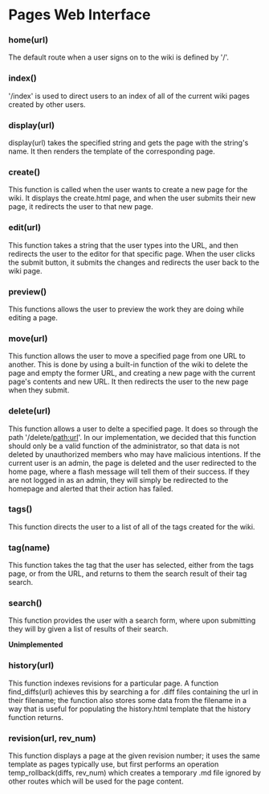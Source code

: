 # Pages Web Interface

### home(url)
The default route when a user signs on to the wiki is defined by '/'.

### index()
'/index' is used to direct users to an index of all of the current wiki pages created by other users.

### display(url)
display(url) takes the specified string and gets the page with the string's name. It then renders the template of the corresponding page.

### create()
This function is called when the user wants to create a new page for the wiki. It displays the create.html page, and when the user submits their new page, it redirects the user to that new page.

### edit(url)

This function takes a string that the user types into the URL, and then redirects the user to the editor for that specific page. When the user clicks the submit button, it submits the changes and redirects the user back to the wiki page.

### preview()

This functions allows the user to preview the work they are doing while editing a page.

### move(url)

This function allows the user to move a specified page from one URL to another. This is done by using a built-in function of the wiki to delete the page and empty the former URL, and creating a new page with the current page's contents and new URL. It then redirects the user to the new page when they submit.

### delete(url)

This function allows a user to delte a specified page. It does so through the path '/delete/<path:url>'. In our implementation, we decided that this function should only be a valid function of the administrator, so that data is not deleted by unauthorized members who may have malicious intentions. If the current user is an admin, the page is deleted and the user redirected to the home page, where a flash message will tell them of their success. If they are not logged in as an admin, they will simply be redirected to the homepage and alerted that their action has failed.

### tags()

This function directs the user to a list of all of the tags created for the wiki.

### tag(name)

This function takes the tag that the user has selected, either from the tags page, or from the URL, and returns to them the search result of their tag search.

### search()

This function provides the user with a search form, where upon submitting they will by given a list of results of their search.

**Unimplemented**

### history(url)

This function indexes revisions for a particular page. A function find_diffs(url) achieves this by searching a for .diff files containing the url in their filename; the function also stores some data from the filename in a way that is useful for populating the history.html template that the history function returns.

### revision(url, rev_num)

This function displays a page at the given revision number; it uses the same template as pages typically use, but first performs an operation temp_rollback(diffs, rev_num) which creates a temporary .md file ignored by other routes which will be used for the page content.